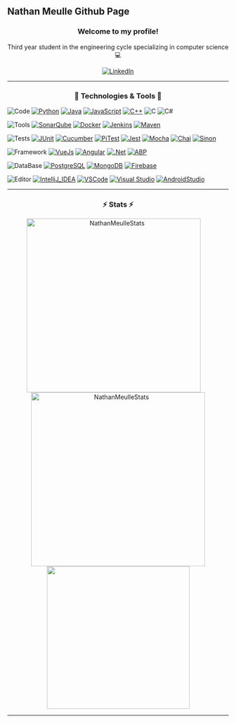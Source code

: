 ## Nathan Meulle Github Page
<h3 align="center">Welcome to my profile!</h3>
<p align="center">Third year student in the engineering cycle specializing in computer science 💻</p>
<p align="center">
  <a href="https://www.linkedin.com/in/nathan-meulle/">
    <img src="https://img.shields.io/badge/-LinkedIn-blue?style=for-the-badge&logo=Linkedin&logoColor=white&link=https://www.linkedin.com/in/nathan-meulle//" alt="LinkedIn" />
  </a>
</p>
<hr>
<h3 align="center">🔧 Technologies & Tools 🔧</h3>

![Code](https://img.shields.io/badge/-Code-ffffff?style=for-the-badge&logo=Plex&logoColor=black)
[![Python](https://img.shields.io/badge/-Python-informational?style=for-the-badge&logo=python&logoColor=white&color=172f45)](https://www.python.org/)
[![Java](https://img.shields.io/badge/-Java-informational?style=for-the-badge&logo=java&logoColor=white&color=172f45)](https://www.java.com/fr/)
[![JavaScript](https://img.shields.io/badge/-JavaScript-informational?style=for-the-badge&logo=javascript&logoColor=white&color=172f45)](https://developer.mozilla.org/fr/docs/Web/JavaScript)
[![C++](https://img.shields.io/badge/-C++-informational?style=for-the-badge&logo=c%2B%2B&logoColor=white&color=172f45)](https://isocpp.org/)
![C](https://img.shields.io/badge/-C-informational?style=for-the-badge&logo=c&logoColor=white&color=172f45)
![C#](https://img.shields.io/badge/-C＃-informational?style=for-the-badge&logo=c-sharp&logoColor=white&color=172f45)

![Tools](https://img.shields.io/badge/-Tools-ffffff?style=for-the-badge&logo=Plex&logoColor=black)
[![SonarQube](https://img.shields.io/badge/-SonarQube-informational?style=for-the-badge&logo=sonarqube&logoColor=white&color=172f45)](https://www.sonarqube.org/)
[![Docker](https://img.shields.io/badge/-Docker-informational?style=for-the-badge&logo=docker&logoColor=white&color=172f45)](https://www.docker.com/)
[![Jenkins](https://img.shields.io/badge/-Jenkins-informational?style=for-the-badge&logo=jenkins&logoColor=white&color=172f45)](https://www.jenkins.io/)
[![Maven](https://img.shields.io/badge/-Maven-informational?style=for-the-badge&logo=apachemaven&logoColor=white&color=172f45)](https://maven.apache.org/)

![Tests](https://img.shields.io/badge/-Tests-ffffff?style=for-the-badge&logo=Plex&logoColor=black)
[![JUnit](https://img.shields.io/badge/-JUnit-informational?style=for-the-badge&logo=junit5&logoColor=white&color=172f45)](https://junit.org/junit5/)
[![Cucumber](https://img.shields.io/badge/-Cucumber-informational?style=for-the-badge&logo=cucumber&logoColor=white&color=172f45)](https://cucumber.io/)
[![PiTest](https://img.shields.io/badge/-PiTest-informational?style=for-the-badge&logo=pit&logoColor=white&color=172f45)](https://pitest.org/)
[![Jest](https://img.shields.io/badge/-Jest-informational?style=for-the-badge&logo=jest&logoColor=white&color=172f45)](https://jestjs.io/fr/)
[![Mocha](https://img.shields.io/badge/-Mocha-informational?style=for-the-badge&logo=mocha&logoColor=white&color=172f45)](https://mochajs.org/)
[![Chai](https://img.shields.io/badge/-Chai-informational?style=for-the-badge&logo=Chai&logoColor=white&color=172f45)](https://www.chaijs.com/)
[![Sinon](https://img.shields.io/badge/-Sinon-informational?style=for-the-badge&logo=Sinon&logoColor=white&color=172f45)](https://sinonjs.org/)

![Framework](https://img.shields.io/badge/-Framework-ffffff?style=for-the-badge&logo=Plex&logoColor=black)
[![VueJs](https://img.shields.io/badge/-VueJs-informational?style=for-the-badge&logo=Vue.js&logoColor=white&color=172f45)](https://vuejs.org/)
[![Angular](https://img.shields.io/badge/-Angular-informational?style=for-the-badge&logo=angular&logoColor=white&color=172f45)](https://angular.io/)
[![.Net](https://img.shields.io/badge/-.Net-informational?style=for-the-badge&logo=.net&logoColor=white&color=172f45)](https://dotnet.microsoft.com/)
[![ABP](https://img.shields.io/badge/-ABP.io-informational?style=for-the-badge&logo=abp.io&logoColor=white&color=172f45)](https://abp.io/)


![DataBase](https://img.shields.io/badge/-DataBase-ffffff?style=for-the-badge&logo=Plex&logoColor=black)
[![PostgreSQL](https://img.shields.io/badge/-PostgreSQL-informational?style=for-the-badge&logo=postgresql&logoColor=white&color=172f45)](https://www.postgresql.org/)
[![MongoDB](https://img.shields.io/badge/-Mongo-informational?style=for-the-badge&logo=mongodb&logoColor=white&color=172f45)](https://www.mongodb.com/)
[![Firebase](https://img.shields.io/badge/-Firebase-informational?style=for-the-badge&logo=firebase&logoColor=white&color=172f45)](https://firebase.google.com/)

![Editor](https://img.shields.io/badge/-Editor-ffffff?style=for-the-badge&logo=Plex&logoColor=black)
[![IntelliJ_IDEA](https://img.shields.io/badge/-IntelliJ_IDEA-informational?style=for-the-badge&logo=intellij-idea&logoColor=white&color=172f45)](https://www.jetbrains.com/fr-fr/idea/)
[![VSCode](https://img.shields.io/badge/-VSCode-informational?style=for-the-badge&logo=visual-studio-code&logoColor=white&color=172f45)](https://code.visualstudio.com/)
[![Visual Studio](https://img.shields.io/badge/-VS-informational?style=for-the-badge&logo=visual-studio&logoColor=white&color=172f45)](https://code.visualstudio.com/)
[![AndroidStudio](https://img.shields.io/badge/-AndroidStudio-informational?style=for-the-badge&logo=androidstudio&logoColor=white&color=172f45)](https://developer.android.com/studio)

<hr>
<h3 align="center">⚡ Stats ⚡</h3>
<p align=center>
  <div align=center>
    <a href="https://github.com/denvercoder1/github-readme-streak-stats" title="Go to Source" style="display: inline-block;margin-right: 20px;">
      <img width=396 src="https://github-readme-streak-stats.herokuapp.com/?user=NathanMeulle&theme=prussian&hide_border=true" alt="NathanMeulleStats" />
    </a>
    <a href="https://github.com/NathanMeulle" style="display: inline-block">
      <img width=396 src="https://github-readme-stats.vercel.app/api?username=NathanMeulle&show_icons=true&count_private=true&theme=prussian&hide_border=true&text_color=bcdefe"  alt="NathanMeulleStats" />
    </a>
  </div>
  <div align=center>
    <a href="https://github.com/NathanMeulle">
      <img width=325 align="center" src="https://github-readme-stats.vercel.app/api/top-langs/?username=NathanMeulle&title_color=bcdefe&text_color=bcdefe&icon_color=61dafb&bg_color=172f45&langs_count=8&layout=compact&border_color=61dafb&hide_border=true" />
    </a>
  </div>
</p>

<hr>
